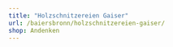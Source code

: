 ```yaml
---
title: "Holzschnitzereien Gaiser"
url: /baiersbronn/holzschnitzereien-gaiser/
shop: Andenken
---
```

